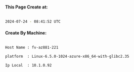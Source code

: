 
   
#### This Page Create at:

```bash

2024-07-24 - 08:41:52 UTC

```

#### Create By Machine:

```bash

Host Name : fv-az881-221

platform  : Linux-6.5.0-1024-azure-x86_64-with-glibc2.35

Ip Local  : 10.1.0.92

```

